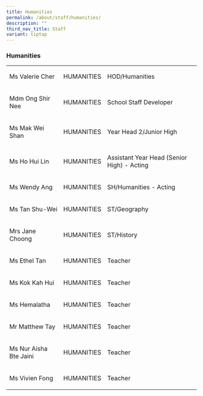 ```yaml
---
title: Humanities
permalink: /about/staff/humanities/
description: ""
third_nav_title: Staff
variant: tiptap
---
```

<h3>Humanities</h3><table><tbody><tr><td rowspan="1" colspan="1"><p>Ms Valerie Cher</p></td><td rowspan="1" colspan="1"><p>HUMANITIES</p></td><td rowspan="1" colspan="1"><p>HOD/Humanities</p></td></tr><tr><td rowspan="1" colspan="1"><p>Mdm Ong Shir Nee</p></td><td rowspan="1" colspan="1"><p>HUMANITIES</p></td><td rowspan="1" colspan="1"><p>School Staff Developer</p></td></tr><tr><td rowspan="1" colspan="1"><p>Ms Mak Wei Shan</p></td><td rowspan="1" colspan="1"><p>HUMANITIES</p></td><td rowspan="1" colspan="1"><p>Year Head 2/Junior High</p></td></tr><tr><td rowspan="1" colspan="1"><p>Ms Ho Hui Lin</p></td><td rowspan="1" colspan="1"><p>HUMANITIES</p></td><td rowspan="1" colspan="1"><p>Assistant Year Head (Senior High) - Acting</p></td></tr><tr><td rowspan="1" colspan="1"><p>Ms Wendy Ang</p></td><td rowspan="1" colspan="1"><p>HUMANITIES</p></td><td rowspan="1" colspan="1"><p>SH/Humanities - Acting</p></td></tr><tr><td rowspan="1" colspan="1"><p>Ms Tan Shu-Wei</p></td><td rowspan="1" colspan="1"><p>HUMANITIES</p></td><td rowspan="1" colspan="1"><p>ST/Geography</p></td></tr><tr><td rowspan="1" colspan="1"><p>Mrs Jane Choong</p></td><td rowspan="1" colspan="1"><p>HUMANITIES</p></td><td rowspan="1" colspan="1"><p>ST/History</p></td></tr><tr><td rowspan="1" colspan="1"><p>Ms Ethel Tan</p></td><td rowspan="1" colspan="1"><p>HUMANITIES</p></td><td rowspan="1" colspan="1"><p>Teacher</p></td></tr><tr><td rowspan="1" colspan="1"><p>Ms Kok Kah Hui</p></td><td rowspan="1" colspan="1"><p>HUMANITIES</p></td><td rowspan="1" colspan="1"><p>Teacher</p></td></tr><tr><td rowspan="1" colspan="1"><p>Ms Hemalatha</p></td><td rowspan="1" colspan="1"><p>HUMANITIES</p></td><td rowspan="1" colspan="1"><p>Teacher</p></td></tr><tr><td rowspan="1" colspan="1"><p>Mr Matthew Tay</p></td><td rowspan="1" colspan="1"><p>HUMANITIES</p></td><td rowspan="1" colspan="1"><p>Teacher</p></td></tr><tr><td rowspan="1" colspan="1"><p>Ms Nur Aisha Bte Jaini</p></td><td rowspan="1" colspan="1"><p>HUMANITIES</p></td><td rowspan="1" colspan="1"><p>Teacher</p></td></tr><tr><td rowspan="1" colspan="1"><p>Ms Vivien Fong</p></td><td rowspan="1" colspan="1"><p>HUMANITIES</p></td><td rowspan="1" colspan="1"><p>Teacher</p></td></tr></tbody></table><p></p>